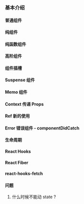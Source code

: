 ### 基本介绍

#### 普通组件

#### 纯组件

#### 纯函数组件

#### 高阶组件

#### 组件插槽

#### Suspense 组件

#### Memo 组件

#### Context 传递 Props

#### Ref 新的使用

#### Error 错误组件  - componentDidCatch

#### 生命周期

#### React Hooks

#### React Fiber

#### react-hooks-fetch

#### 问题

1. 什么时候不能动 state ?

